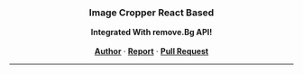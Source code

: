 <p align="center">
  <h3 align="center">Image Cropper React Based</h3>

  <p align="center">
  <b> Integrated With remove.Bg API! </b>
    <br />
    <br />
    <a href="https://github.com/mza-codes/"><strong>Author</strong></a>
    ·
    <a href="https://github.com/mza-codes/bgRemover/issues/"><strong>Report</strong></a>
    ·
    <a href="https://github.com/mza-codes/bgRemover/pulls/"><strong>Pull Request</strong></a>
  </p>
</p>

---
